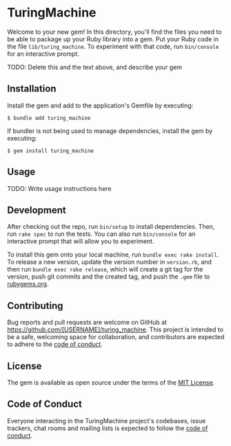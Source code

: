 # TuringMachine

Welcome to your new gem! In this directory, you'll find the files you need to be able to package up your Ruby library into a gem. Put your Ruby code in the file `lib/turing_machine`. To experiment with that code, run `bin/console` for an interactive prompt.

TODO: Delete this and the text above, and describe your gem

## Installation

Install the gem and add to the application's Gemfile by executing:

    $ bundle add turing_machine

If bundler is not being used to manage dependencies, install the gem by executing:

    $ gem install turing_machine

## Usage

TODO: Write usage instructions here

## Development

After checking out the repo, run `bin/setup` to install dependencies. Then, run `rake spec` to run the tests. You can also run `bin/console` for an interactive prompt that will allow you to experiment.

To install this gem onto your local machine, run `bundle exec rake install`. To release a new version, update the version number in `version.rb`, and then run `bundle exec rake release`, which will create a git tag for the version, push git commits and the created tag, and push the `.gem` file to [rubygems.org](https://rubygems.org).

## Contributing

Bug reports and pull requests are welcome on GitHub at https://github.com/[USERNAME]/turing_machine. This project is intended to be a safe, welcoming space for collaboration, and contributors are expected to adhere to the [code of conduct](https://github.com/[USERNAME]/turing_machine/blob/master/CODE_OF_CONDUCT.md).

## License

The gem is available as open source under the terms of the [MIT License](https://opensource.org/licenses/MIT).

## Code of Conduct

Everyone interacting in the TuringMachine project's codebases, issue trackers, chat rooms and mailing lists is expected to follow the [code of conduct](https://github.com/[USERNAME]/turing_machine/blob/master/CODE_OF_CONDUCT.md).
